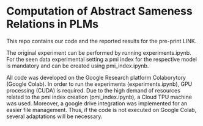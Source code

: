 # Computation of Abstract Sameness Relations in PLMs

This repo contains our code and the reported results for the pre-print LINK.

The original experiment can be performed by running experiments.ipynb. For the seen data experimental setting a pmi index for the respective model is mandatory and can be created using pmi_index.ipynb.

All code was developed on the Google Research platform Colaborytory (Google Colab). In order to run the experiments (experiments.ipynb), GPU processing (CUDA) is required. Due to the high demand of resources related to the pmi index creation (pmi_index.ipynb), a Cloud TPU machine was used. 
Moreover, a google drive integration was implemented for an easier file management. Thus, if the code is not executed on Google Colab, several adaptations will be necessary.
